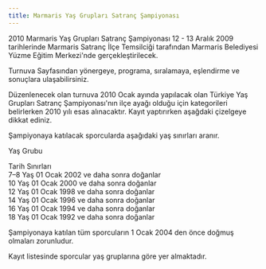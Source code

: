 ```yaml
---
title: Marmaris Yaş Grupları Satranç Şampiyonası
---
```


2010 Marmaris Yaş Grupları Satranç Şampiyonası 12 - 13 Aralık 2009 tarihlerinde Marmaris Satranç İlçe Temsilciği tarafından Marmaris Belediyesi Yüzme Eğitim Merkezi'nde gerçekleştirilecek.

Turnuva Sayfasından yönergeye, programa, sıralamaya, eşlendirme ve sonuçlara ulaşabilirsiniz.

Düzenlenecek olan turnuva 2010 Ocak ayında yapılacak olan Türkiye Yaş Grupları Satranç Şampiyonası'nın ilçe ayağı olduğu için kategorileri belirlerken 2010 yılı esas alınacaktır. Kayıt yaptırırken aşağdaki çizelgeye dikkat ediniz.

Şampiyonaya katılacak sporcularda aşağıdaki yaş sınırları aranır.

Yaş Grubu

Tarih Sınırları  
7–8 Yaş 01 Ocak 2002 ve daha sonra doğanlar  
10 Yaş 01 Ocak 2000 ve daha sonra doğanlar  
12 Yaş 01 Ocak 1998 ve daha sonra doğanlar  
14 Yaş 01 Ocak 1996 ve daha sonra doğanlar  
16 Yaş 01 Ocak 1994 ve daha sonra doğanlar  
18 Yaş 01 Ocak 1992 ve daha sonra doğanlar  

Şampiyonaya katılan tüm sporcuların 1 Ocak 2004 den önce doğmuş olmaları zorunludur.

Kayıt listesinde sporcular yaş gruplarına göre yer almaktadır.
